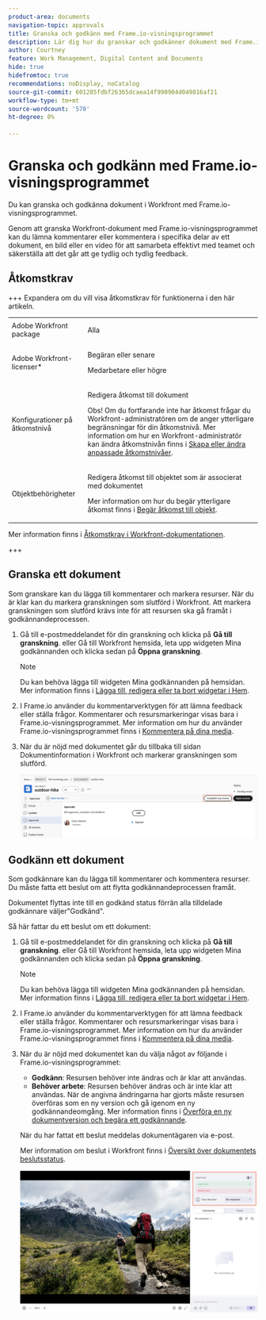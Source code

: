 ```yaml
---
product-area: documents
navigation-topic: approvals
title: Granska och godkänn med Frame.io-visningsprogrammet
description: Lär dig hur du granskar och godkänner dokument med Frame.io-visningsprogrammet.
author: Courtney
feature: Work Management, Digital Content and Documents
hide: true
hidefromtoc: true
recommendations: noDisplay, noCatalog
source-git-commit: 601285fdbf26365dcaea14f990904d049816af21
workflow-type: tm+mt
source-wordcount: '570'
ht-degree: 0%

---
```



# Granska och godkänn med Frame.io-visningsprogrammet

Du kan granska och godkänna dokument i Workfront med Frame.io-visningsprogrammet.

Genom att granska Workfront-dokument med Frame.io-visningsprogrammet kan du lämna kommentarer eller kommentera i specifika delar av ett dokument, en bild eller en video för att samarbeta effektivt med teamet och säkerställa att det går att ge tydlig och tydlig feedback.

<!--For more information on the Frame.io integration with Workfront, see [Frame.io integration overview](/help/quicksilver/review-and-approve-work/native-integrations/frame-io/frame-int-overview.md).-->

## Åtkomstkrav

+++ Expandera om du vill visa åtkomstkrav för funktionerna i den här artikeln.

<table style="table-layout:auto"> 
 <col> 
 </col> 
 <col> 
 </col> 
 <tbody> 
  <tr> 
   <td role="rowheader">Adobe Workfront package</td> 
   <td> <p> Alla</p> </td> 
  </tr> 
  <tr> 
   <td role="rowheader">Adobe Workfront-licenser*</td> 
   <td> <p>Begäran eller senare</p>
   <p>Medarbetare eller högre</p> </td> 
  </tr> 
  <tr data-mc-conditions=""> 
   <td role="rowheader">Konfigurationer på åtkomstnivå</td> 
   <td> <p>Redigera åtkomst till dokument</p> <p>Obs! Om du fortfarande inte har åtkomst frågar du Workfront-administratören om de anger ytterligare begränsningar för din åtkomstnivå. Mer information om hur en Workfront-administratör kan ändra åtkomstnivån finns i <a href="/help/quicksilver/administration-and-setup/add-users/configure-and-grant-access/create-modify-access-levels.md" class="MCXref xref">Skapa eller ändra anpassade åtkomstnivåer</a>.</p> </td> 
  </tr> 
  <tr data-mc-conditions=""> 
   <td role="rowheader">Objektbehörigheter</td> 
   <td> <p>Redigera åtkomst till objektet som är associerat med dokumentet</p> <p>Mer information om hur du begär ytterligare åtkomst finns i <a href="/help/quicksilver/workfront-basics/grant-and-request-access-to-objects/grant-and-request-access-to-objects.md" class="MCXref xref">Begär åtkomst till objekt</a>.</p> </td> 
  </tr> 
 </tbody> 
</table>

Mer information finns i [Åtkomstkrav i Workfront-dokumentationen](/help/quicksilver/administration-and-setup/add-users/access-levels-and-object-permissions/access-level-requirements-in-documentation.md).

+++

## Granska ett dokument

Som granskare kan du lägga till kommentarer och markera resurser. När du är klar kan du markera granskningen som slutförd i Workfront. Att markera granskningen som slutförd krävs inte för att resursen ska gå framåt i godkännandeprocessen.

1. Gå till e-postmeddelandet för din granskning och klicka på **Gå till granskning**.
eller
Gå till Workfront hemsida, leta upp widgeten Mina godkännanden och klicka sedan på **Öppna granskning**.

   >[!NOTE]
   > 
   >Du kan behöva lägga till widgeten Mina godkännanden på hemsidan. Mer information finns i [Lägga till, redigera eller ta bort widgetar i Hem](/help/quicksilver/workfront-basics/using-home/using-the-home-area/add-edit-remove-widgets-in-new-home.md).

1. I Frame.io använder du kommentarverktygen för att lämna feedback eller ställa frågor.
Kommentarer och resursmarkeringar visas bara i Frame.io-visningsprogrammet. Mer information om hur du använder Frame.io-visningsprogrammet finns i [Kommentera på dina media](https://help.frame.io/en/articles/9105251-commenting-on-your-media).
1. När du är nöjd med dokumentet går du tillbaka till sidan Dokumentinformation i Workfront och markerar granskningen som slutförd.

   ![Markeringsgranskningen är klar](assets/mark-review-complete.png)

## Godkänn ett dokument

Som godkännare kan du lägga till kommentarer och kommentera resurser. Du måste fatta ett beslut om att flytta godkännandeprocessen framåt.

Dokumentet flyttas inte till en godkänd status förrän alla tilldelade godkännare väljer&quot;Godkänd&quot;.

Så här fattar du ett beslut om ett dokument:

1. Gå till e-postmeddelandet för din granskning och klicka på **Gå till granskning**.
eller
Gå till Workfront hemsida, leta upp widgeten Mina godkännanden och klicka sedan på **Öppna granskning**.

   >[!NOTE]
   > 
   >Du kan behöva lägga till widgeten Mina godkännanden på hemsidan. Mer information finns i [Lägga till, redigera eller ta bort widgetar i Hem](/help/quicksilver/workfront-basics/using-home/using-the-home-area/add-edit-remove-widgets-in-new-home.md).


1. I Frame.io använder du kommentarverktygen för att lämna feedback eller ställa frågor.
Kommentarer och resursmarkeringar visas bara i Frame.io-visningsprogrammet. Mer information om hur du använder Frame.io-visningsprogrammet finns i [Kommentera på dina media](https://help.frame.io/en/articles/9105251-commenting-on-your-media).
1. När du är nöjd med dokumentet kan du välja något av följande i Frame.io-visningsprogrammet:

   * **Godkänn**: Resursen behöver inte ändras och är klar att användas.
   * **Behöver arbete**: Resursen behöver ändras och är inte klar att användas. När de angivna ändringarna har gjorts måste resursen överföras som en ny version och gå igenom en ny godkännandeomgång. Mer information finns i [Överföra en ny dokumentversion och begära ett godkännande](/help/quicksilver/review-and-approve-work/document-reviews-and-approvals/manage-document-approvals/upload-new-doc-version.md). <!--do they need to tell someone it was uploaded via comment tagging?-->

   När du har fattat ett beslut meddelas dokumentägaren via e-post.

   Mer information om beslut i Workfront finns i [Översikt över dokumentets beslutsstatus](/help/quicksilver/review-and-approve-work/document-reviews-and-approvals/manage-document-approvals/document-approval-status.md).

   ![Bildrutevisningsprogram och -beslut](assets/make-decision-frame.png)



<!--is document owner the correct term?-->

